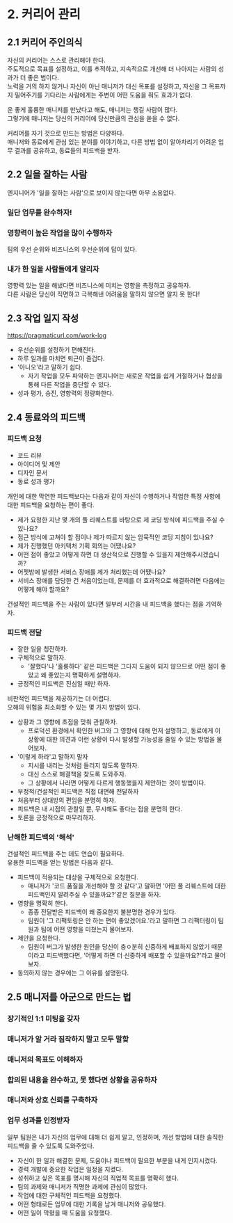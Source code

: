 # 2. 커리어 관리

## 2.1 커리어 주인의식

자신의 커리어는 스스로 관리해야 한다.  
주도적으로 목표를 설정하고, 이를 추적하고, 지속적으로 개선해 더 나아지는 사람의 성과가 더 좋은 법이다.  
노력을 거의 하지 않거나 자신이 아닌 매니저가 대신 목표를 설정하고, 자신을 그 목표까지 밀어주기를 기다리는 사람에게는 주변이 어떤 도움을 줘도 효과가 없다.  

운 좋게 훌륭한 매니저를 만났다고 해도, 매니저는 챙길 사람이 많다.  
그렇기에 매니저는 당신의 커리어에 당신만큼의 관심을 쏟을 수 없다.  

커리어를 자기 것으로 만드는 방법은 다양하다.  
매니저와 동료에게 관심 있는 분야를 이야기하고, 다른 방법 없이 알아차리기 어려운 업무 결과를 공유하고, 동료들의 피드백을 받자.  


## 2.2 일을 잘하는 사람

엔지니어가 '일을 잘하는 사람'으로 보이지 않는다면 아무 소용없다.  

### 일단 업무를 완수하자!

### 영향력이 높은 작업을 많이 수행하자

팀의 우선 순위와 비즈니스의 우선순위에 답이 있다.  

### 내가 한 일을 사람들에게 알리자

영향력 있는 일을 해냈다면 비즈니스에 미치는 영향을 측정하고 공유하자.  
다른 사람은 당신이 직면하고 극복해낸 어려움을 말하지 않으면 알지 못 한다!  


## 2.3 작업 일지 작성

https://pragmaticurl.com/work-log

- 우선순위를 설정하기 편해진다.
- 하루 일과를 마치면 퇴근이 즐겁다.
- '아니오'라고 말하기 쉽다.
  - 자기 작업을 모두 파악하는 엔지니어는 새로운 작업을 쉽게 거절하거나 협상을 통해 다른 작업을 중단할 수 있다.
- 성과 평가, 승진, 영향력의 정량화한다.


## 2.4 동료와의 피드백

### 피드백 요청

- 코드 리뷰
- 아이디어 및 제안
- 디자인 문서
- 동료 성과 평가

개인에 대한 막연한 피드백보다는 다음과 같이 자신이 수행하거나 작업한 특정 사항에 대한 피드백을 요청하는 편이 좋다.
- 제가 요청한 지난 몇 개의 풀 리퀘스트를 바탕으로 제 코딩 방식에 피드백을 주실 수 있나요?
- 접근 방식에 고쳐야 할 점이나 제가 따르지 않는 암묵적인 코딩 지침이 있나요?
- 제가 진행했던 아키텍처 기획 회의는 어땠나요?
- 어떤 점이 좋았고 어떻게 하면 더 생산적으로 진행할 수 있을지 제안해주시겠습니까?
- 어젯밤에 발생한 서비스 장애를 제가 처리했는데 어땠나요?
- 서비스 장애를 담당한 건 처음이었는데, 문제를 더 효과적으로 해결하려면 다음에는 어떻게 해야 할까요?

건설적인 피드백을 주는 사람이 있다면 일부러 시간을 내 피드백을 했다는 점을 기억하자.  


### 피드백 전달

- 잘한 일을 칭잔하자.
- 구체적으로 말하자.
  - '잘했다'나 '훌륭하다' 같은 피드백은 그다지 도움이 되지 않으므로 어떤 점이 좋았고 왜 좋았는지 명확하게 설명하자.
- 긍정적인 피드백은 진심일 때만 하자.

비판적인 피드백을 제공하기는 더 어렵다.  
오해의 위험을 최소화할 수 있는 몇 가지 방법이 있다.  

- 상황과 그 영향에 초점을 맞춰 관찰하자.
  - 프로덕션 환경에서 확인한 버그와 그 영향에 대해 먼저 설명하고, 동료에게 이 상황에 대한 의견과 이런 상황이 다시 발생할 가능성을 줄일 수 있는 방법을 물어보자.
- '이렇게 하라'고 말하지 말자
  - 지시를 내리는 것처럼 들리지 않도록 말하자.
  - 대신 스스로 해결책을 찾도록 도와주자.
  - 그 상황에서 나라면 어떻게 다르게 행동했을지 제안하는 것이 방법이다.
- 부정적/건설적인 피드백은 직접 대면해 전달하자
- 처음부터 상대방의 편임을 분명히 하자.
- 피드백은 내 시점의 관찰일 뿐, 무시해도 좋다는 점을 분명히 한다.
- 토론을 긍정적으로 마무리하자.


### 난해한 피드백의 '해석'

건설적인 피드백을 주는 데도 연습이 필요하다.  
유용한 피드백을 얻는 방법은 다음과 같다.
- 피드백이 적용되는 대상을 구체적으로 요청한다.
  - 매니저가 '코드 품질을 개선해야 할 것 같다'고 말하면 '어떤 풀 리퀘스트에 대한 피드백인지 알려주실 수 있을까요?'같은 질문을 하자.
- 영향을 명확히 한다.
  - 종종 전달받은 피드백이 왜 중요한지 불분명한 경우가 있다.
  - 팀원이 '그 리팩토링은 안 하는 편이 좋았겠어요.'라고 말하면 그 리팩터링이 팀원과 팀에 어떤 영향을 미쳤는지 물어보자.
- 제안을 요청한다.
  - 팀원이 버그가 발생한 원인을 당신이 충ㅇ분히 신중하게 배포하지 않았기 때문이라고 피드백했다면, '어떻게 하면 더 신중하게 배포할 수 있을까요?'라고 물어보자.
- 동의하지 않는 경우에는 그 이유를 설명한다.


## 2.5 매니저를 아군으로 만드는 법

### 장기적인 1:1 미팅을 갖자

### 매니저가 알 거라 짐작하지 말고 모두 말핮

### 매니저의 목표도 이해하자

### 합의된 내용을 완수하고, 못 했다면 상황을 공유하자

### 매니저와 상호 신뢰를 구축하자

### 업무 성과를 인정받자

일부 팀원은 내가 자신의 업무에 대해 더 쉽게 알고, 인정하며, 개선 방법에 대한 솔직한 피드백을 줄 수 있도록 도와주었다.  

- 자신이 한 일과 해결한 문제, 도움이나 피드백이 필요한 부분을 내게 인지시켰다.
- 경력 개발에 중요한 작업은 일정을 지켰다.
- 성취하고 싶은 목표를 명시해 자신의 직업적 목표를 명확히 했다.
- 팀의 과제와 매니저가 직명한 과제에 관심이 많았다.
- 작업에 대한 구체적인 피드백을 요청했다.
- 어떤 형태로든 업무에 대한 기록을 남겨 매니저와 공유했다.
- 어떤 일이 막혔을 때 도움을 요청했다.





